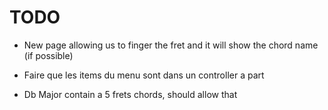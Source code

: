 TODO
====

- New page allowing us to finger the fret and it will show the chord name (if possible)

- Faire que les items du menu sont dans un controller a part 

- Db Major contain a 5 frets chords, should allow that
